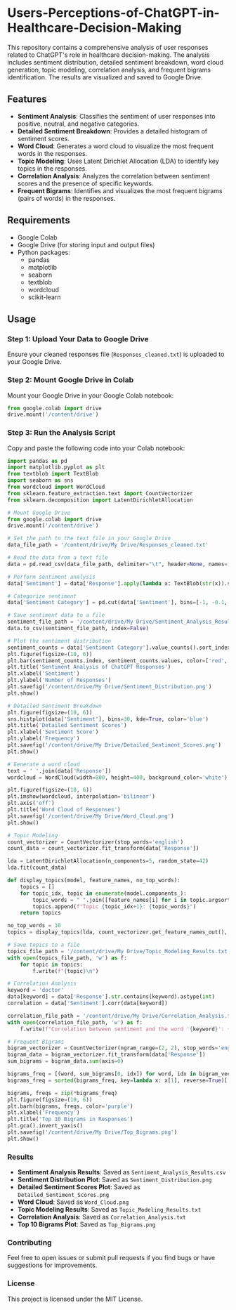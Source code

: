 # Users-Perceptions-of-ChatGPT-in-Healthcare-Decision-Making


This repository contains a comprehensive analysis of user responses related to ChatGPT's role in healthcare decision-making. The analysis includes sentiment distribution, detailed sentiment breakdown, word cloud generation, topic modeling, correlation analysis, and frequent bigrams identification. The results are visualized and saved to Google Drive.

## Features

- **Sentiment Analysis**: Classifies the sentiment of user responses into positive, neutral, and negative categories.
- **Detailed Sentiment Breakdown**: Provides a detailed histogram of sentiment scores.
- **Word Cloud**: Generates a word cloud to visualize the most frequent words in the responses.
- **Topic Modeling**: Uses Latent Dirichlet Allocation (LDA) to identify key topics in the responses.
- **Correlation Analysis**: Analyzes the correlation between sentiment scores and the presence of specific keywords.
- **Frequent Bigrams**: Identifies and visualizes the most frequent bigrams (pairs of words) in the responses.

## Requirements

- Google Colab
- Google Drive (for storing input and output files)
- Python packages:
  - pandas
  - matplotlib
  - seaborn
  - textblob
  - wordcloud
  - scikit-learn

## Usage

### Step 1: Upload Your Data to Google Drive

Ensure your cleaned responses file (`Responses_cleaned.txt`) is uploaded to your Google Drive.

### Step 2: Mount Google Drive in Colab

Mount your Google Drive in your Google Colab notebook:

```python
from google.colab import drive
drive.mount('/content/drive')
```

### Step 3: Run the Analysis Script

Copy and paste the following code into your Colab notebook:

```python
import pandas as pd
import matplotlib.pyplot as plt
from textblob import TextBlob
import seaborn as sns
from wordcloud import WordCloud
from sklearn.feature_extraction.text import CountVectorizer
from sklearn.decomposition import LatentDirichletAllocation

# Mount Google Drive
from google.colab import drive
drive.mount('/content/drive')

# Set the path to the text file in your Google Drive
data_file_path = '/content/drive/My Drive/Responses_cleaned.txt'

# Read the data from a text file
data = pd.read_csv(data_file_path, delimiter="\t", header=None, names=["Response"])

# Perform sentiment analysis
data['Sentiment'] = data['Response'].apply(lambda x: TextBlob(str(x)).sentiment.polarity)

# Categorize sentiment
data['Sentiment Category'] = pd.cut(data['Sentiment'], bins=[-1, -0.1, 0.1, 1], labels=['Negative', 'Neutral', 'Positive'])

# Save sentiment data to a file
sentiment_file_path = '/content/drive/My Drive/Sentiment_Analysis_Results.csv'
data.to_csv(sentiment_file_path, index=False)

# Plot the sentiment distribution
sentiment_counts = data['Sentiment Category'].value_counts().sort_index()
plt.figure(figsize=(10, 6))
plt.bar(sentiment_counts.index, sentiment_counts.values, color=['red', 'blue', 'green'])
plt.title('Sentiment Analysis of ChatGPT Responses')
plt.xlabel('Sentiment')
plt.ylabel('Number of Responses')
plt.savefig('/content/drive/My Drive/Sentiment_Distribution.png')
plt.show()

# Detailed Sentiment Breakdown
plt.figure(figsize=(10, 6))
sns.histplot(data['Sentiment'], bins=30, kde=True, color='blue')
plt.title('Detailed Sentiment Scores')
plt.xlabel('Sentiment Score')
plt.ylabel('Frequency')
plt.savefig('/content/drive/My Drive/Detailed_Sentiment_Scores.png')
plt.show()

# Generate a word cloud
text = ' '.join(data['Response'])
wordcloud = WordCloud(width=800, height=400, background_color='white').generate(text)

plt.figure(figsize=(10, 6))
plt.imshow(wordcloud, interpolation='bilinear')
plt.axis('off')
plt.title('Word Cloud of Responses')
plt.savefig('/content/drive/My Drive/Word_Cloud.png')
plt.show()

# Topic Modeling
count_vectorizer = CountVectorizer(stop_words='english')
count_data = count_vectorizer.fit_transform(data['Response'])

lda = LatentDirichletAllocation(n_components=5, random_state=42)
lda.fit(count_data)

def display_topics(model, feature_names, no_top_words):
    topics = []
    for topic_idx, topic in enumerate(model.components_):
        topic_words = " ".join([feature_names[i] for i in topic.argsort()[:-no_top_words - 1:-1]])
        topics.append(f"Topic {topic_idx+1}: {topic_words}")
    return topics

no_top_words = 10
topics = display_topics(lda, count_vectorizer.get_feature_names_out(), no_top_words)

# Save topics to a file
topics_file_path = '/content/drive/My Drive/Topic_Modeling_Results.txt'
with open(topics_file_path, 'w') as f:
    for topic in topics:
        f.write(f"{topic}\n")

# Correlation Analysis
keyword = 'doctor'
data[keyword] = data['Response'].str.contains(keyword).astype(int)
correlation = data['Sentiment'].corr(data[keyword])

correlation_file_path = '/content/drive/My Drive/Correlation_Analysis.txt'
with open(correlation_file_path, 'w') as f:
    f.write(f"Correlation between sentiment and the word '{keyword}': {correlation:.2f}\n")

# Frequent Bigrams
bigram_vectorizer = CountVectorizer(ngram_range=(2, 2), stop_words='english')
bigram_data = bigram_vectorizer.fit_transform(data['Response'])
sum_bigrams = bigram_data.sum(axis=0)

bigrams_freq = [(word, sum_bigrams[0, idx]) for word, idx in bigram_vectorizer.vocabulary_.items()]
bigrams_freq = sorted(bigrams_freq, key=lambda x: x[1], reverse=True)[:10]

bigrams, freqs = zip(*bigrams_freq)
plt.figure(figsize=(10, 6))
plt.barh(bigrams, freqs, color='purple')
plt.xlabel('Frequency')
plt.title('Top 10 Bigrams in Responses')
plt.gca().invert_yaxis()
plt.savefig('/content/drive/My Drive/Top_Bigrams.png')
plt.show()
```

### Results

- **Sentiment Analysis Results**: Saved as `Sentiment_Analysis_Results.csv`
- **Sentiment Distribution Plot**: Saved as `Sentiment_Distribution.png`
- **Detailed Sentiment Scores Plot**: Saved as `Detailed_Sentiment_Scores.png`
- **Word Cloud**: Saved as `Word_Cloud.png`
- **Topic Modeling Results**: Saved as `Topic_Modeling_Results.txt`
- **Correlation Analysis**: Saved as `Correlation_Analysis.txt`
- **Top 10 Bigrams Plot**: Saved as `Top_Bigrams.png`

### Contributing

Feel free to open issues or submit pull requests if you find bugs or have suggestions for improvements.

### License

This project is licensed under the MIT License.

